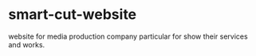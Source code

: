 # smart-cut-website
website for media production company particular for show their services and works.

